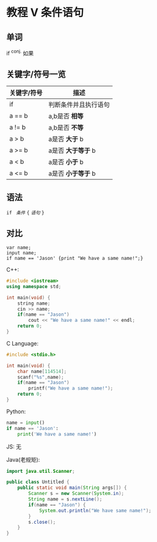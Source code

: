# 教程 V 条件语句

## 单词
if <sup>conj.</sup> 如果

## 关键字/符号一览
关键字/符号 | 描述
-| -
if| 判断条件并且执行语句
a == b| a,b是否 __相等__
a != b| a,b是否 __不等__
a > b| a是否 __大于__ b
a >= b| a是否 __大于等于__ b
a < b| a是否 __小于__ b
a <= b| a是否 __小于等于__ b

## 语法
`if ` *`条件`* `{` *`语句`* `}`

## 对比
```
var name;
input name;
if name == 'Jason' {print "We have a same name!";}
```

C++:
```c++
#include <iostream>
using namespace std;

int main(void) {
    string name;
    cin >> name;
    if(name == "Jason") 
        cout << "We have a same name!" << endl;
    return 0;
}
```

C Language:
```c
#include <stdio.h>

int main(void) {
    char name[114514];
    scanf("%s",name);
    if(name == "Jason") 
        printf("We have a same name!");
    return 0;
}
```

Python:
```python
name = input()
if name == 'Jason':
    print('We have a same name!')
```

JS: 无

Java(老规矩):
```java
import java.util.Scanner;

public class Untitled {
    public static void main(String args[]) {
        Scanner s = new Scanner(System.in);
        String name = s.nextLine();
        if(name == "Jason") {
            System.out.println("We have same name!");
        }
        s.close();
    }
}
```